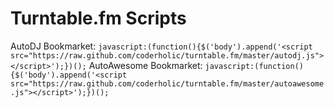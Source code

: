 Turntable.fm Scripts
====================

AutoDJ Bookmarket: `javascript:(function(){$('body').append('<script src="https://raw.github.com/coderholic/turntable.fm/master/autodj.js"></script>');})();`
AutoAwesome Bookmarket: `javascript:(function(){$('body').append('<script src="https://raw.github.com/coderholic/turntable.fm/master/autoawesome.js"></script>');})();`

